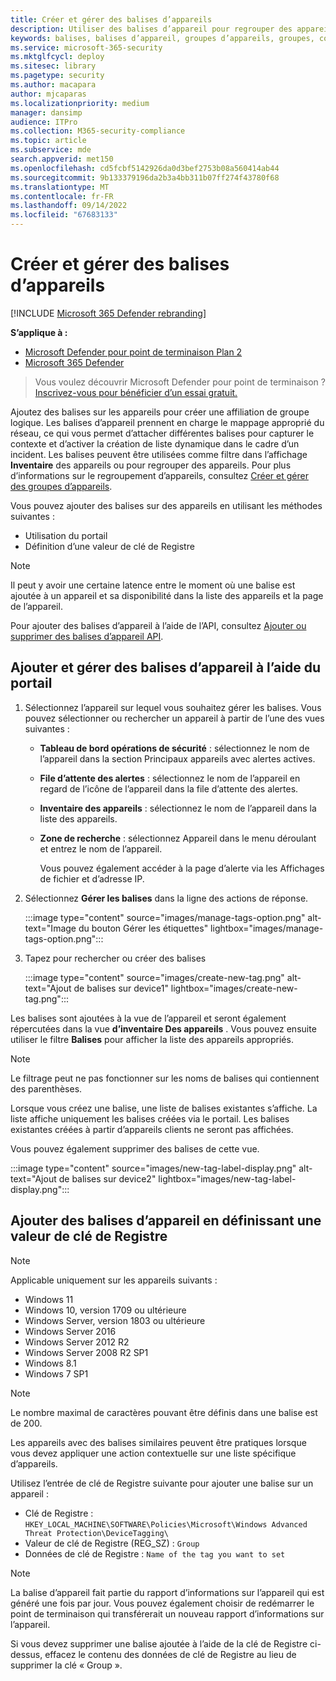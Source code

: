 ```yaml
---
title: Créer et gérer des balises d’appareils
description: Utiliser des balises d’appareil pour regrouper des appareils pour capturer le contexte et activer la création de liste dynamique dans le cadre d’un incident
keywords: balises, balises d’appareil, groupes d’appareils, groupes, correction, niveau, règles, groupe aad, rôle, attribution, classement
ms.service: microsoft-365-security
ms.mktglfcycl: deploy
ms.sitesec: library
ms.pagetype: security
ms.author: macapara
author: mjcaparas
ms.localizationpriority: medium
manager: dansimp
audience: ITPro
ms.collection: M365-security-compliance
ms.topic: article
ms.subservice: mde
search.appverid: met150
ms.openlocfilehash: cd5fcbf5142926da0d3bef2753b08a560414ab44
ms.sourcegitcommit: 9b133379196da2b3a4bb311b07ff274f43780f68
ms.translationtype: MT
ms.contentlocale: fr-FR
ms.lasthandoff: 09/14/2022
ms.locfileid: "67683133"
---
```

# <a name="create-and-manage-device-tags"></a>Créer et gérer des balises d’appareils

[!INCLUDE [Microsoft 365 Defender rebranding](../../includes/microsoft-defender.md)]

**S’applique à :**
- [Microsoft Defender pour point de terminaison Plan 2](https://go.microsoft.com/fwlink/p/?linkid=2154037)
- [Microsoft 365 Defender](https://go.microsoft.com/fwlink/?linkid=2118804)

> Vous voulez découvrir Microsoft Defender pour point de terminaison ? [Inscrivez-vous pour bénéficier d’un essai gratuit.](https://signup.microsoft.com/create-account/signup?products=7f379fee-c4f9-4278-b0a1-e4c8c2fcdf7e&ru=https://aka.ms/MDEp2OpenTrial?ocid=docs-wdatp-exposedapis-abovefoldlink)

Ajoutez des balises sur les appareils pour créer une affiliation de groupe logique. Les balises d’appareil prennent en charge le mappage approprié du réseau, ce qui vous permet d’attacher différentes balises pour capturer le contexte et d’activer la création de liste dynamique dans le cadre d’un incident. Les balises peuvent être utilisées comme filtre dans l’affichage **Inventaire** des appareils ou pour regrouper des appareils. Pour plus d’informations sur le regroupement d’appareils, consultez [Créer et gérer des groupes d’appareils](machine-groups.md).

Vous pouvez ajouter des balises sur des appareils en utilisant les méthodes suivantes :

- Utilisation du portail
- Définition d’une valeur de clé de Registre

> [!NOTE]
> Il peut y avoir une certaine latence entre le moment où une balise est ajoutée à un appareil et sa disponibilité dans la liste des appareils et la page de l’appareil.

Pour ajouter des balises d’appareil à l’aide de l’API, consultez [Ajouter ou supprimer des balises d’appareil API](add-or-remove-machine-tags.md).

## <a name="add-and-manage-device-tags-using-the-portal"></a>Ajouter et gérer des balises d’appareil à l’aide du portail

1. Sélectionnez l’appareil sur lequel vous souhaitez gérer les balises. Vous pouvez sélectionner ou rechercher un appareil à partir de l’une des vues suivantes :

   - **Tableau de bord opérations de sécurité** : sélectionnez le nom de l’appareil dans la section Principaux appareils avec alertes actives.
   - **File d’attente des alertes** : sélectionnez le nom de l’appareil en regard de l’icône de l’appareil dans la file d’attente des alertes.
   - **Inventaire des appareils** : sélectionnez le nom de l’appareil dans la liste des appareils.
   - **Zone de recherche** : sélectionnez Appareil dans le menu déroulant et entrez le nom de l’appareil.

     Vous pouvez également accéder à la page d’alerte via les Affichages de fichier et d’adresse IP.

2. Sélectionnez **Gérer les balises** dans la ligne des actions de réponse.

    :::image type="content" source="images/manage-tags-option.png" alt-text="Image du bouton Gérer les étiquettes" lightbox="images/manage-tags-option.png":::
    

3. Tapez pour rechercher ou créer des balises

    :::image type="content" source="images/create-new-tag.png" alt-text="Ajout de balises sur device1" lightbox="images/create-new-tag.png":::

Les balises sont ajoutées à la vue de l’appareil et seront également répercutées dans la vue **d’inventaire Des appareils** . Vous pouvez ensuite utiliser le filtre **Balises** pour afficher la liste des appareils appropriés.

> [!NOTE]
> Le filtrage peut ne pas fonctionner sur les noms de balises qui contiennent des parenthèses.
>
> Lorsque vous créez une balise, une liste de balises existantes s’affiche. La liste affiche uniquement les balises créées via le portail. Les balises existantes créées à partir d’appareils clients ne seront pas affichées.

Vous pouvez également supprimer des balises de cette vue.

:::image type="content" source="images/new-tag-label-display.png" alt-text="Ajout de balises sur device2" lightbox="images/new-tag-label-display.png":::

## <a name="add-device-tags-by-setting-a-registry-key-value"></a>Ajouter des balises d’appareil en définissant une valeur de clé de Registre

> [!NOTE]
> Applicable uniquement sur les appareils suivants :
>
> - Windows 11
> - Windows 10, version 1709 ou ultérieure
> - Windows Server, version 1803 ou ultérieure
> - Windows Server 2016
> - Windows Server 2012 R2
> - Windows Server 2008 R2 SP1
> - Windows 8.1
> - Windows 7 SP1

> [!NOTE]
> Le nombre maximal de caractères pouvant être définis dans une balise est de 200.

Les appareils avec des balises similaires peuvent être pratiques lorsque vous devez appliquer une action contextuelle sur une liste spécifique d’appareils.

Utilisez l’entrée de clé de Registre suivante pour ajouter une balise sur un appareil :

- Clé de Registre : `HKEY_LOCAL_MACHINE\SOFTWARE\Policies\Microsoft\Windows Advanced Threat Protection\DeviceTagging\`
- Valeur de clé de Registre (REG_SZ) : `Group`
- Données de clé de Registre : `Name of the tag you want to set`

> [!NOTE]
> La balise d’appareil fait partie du rapport d’informations sur l’appareil qui est généré une fois par jour. Vous pouvez également choisir de redémarrer le point de terminaison qui transférerait un nouveau rapport d’informations sur l’appareil.
>
> Si vous devez supprimer une balise ajoutée à l’aide de la clé de Registre ci-dessus, effacez le contenu des données de clé de Registre au lieu de supprimer la clé « Group ».
